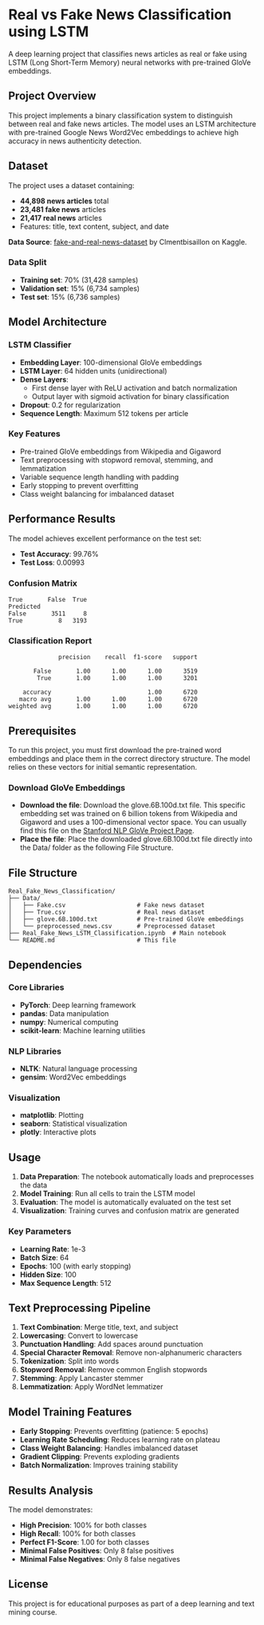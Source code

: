# Real vs Fake News Classification using LSTM

A deep learning project that classifies news articles as real or fake using LSTM (Long Short-Term Memory) neural networks with pre-trained GloVe embeddings.

## Project Overview

This project implements a binary classification system to distinguish between real and fake news articles. The model uses an LSTM architecture with pre-trained Google News Word2Vec embeddings to achieve high accuracy in news authenticity detection.

## Dataset

The project uses a dataset containing:
- **44,898 news articles** total
- **23,481 fake news** articles
- **21,417 real news** articles
- Features: title, text content, subject, and date

**Data Source**: [fake-and-real-news-dataset](https://www.kaggle.com/datasets/clmentbisaillon/fake-and-real-news-dataset/data) by Clmentbisaillon on Kaggle.


### Data Split
- **Training set**: 70% (31,428 samples)
- **Validation set**: 15% (6,734 samples)  
- **Test set**: 15% (6,736 samples)

## Model Architecture

### LSTM Classifier
- **Embedding Layer**: 100-dimensional GloVe embeddings
- **LSTM Layer**: 64 hidden units (unidirectional)
- **Dense Layers**: 
  - First dense layer with ReLU activation and batch normalization
  - Output layer with sigmoid activation for binary classification
- **Dropout**: 0.2 for regularization
- **Sequence Length**: Maximum 512 tokens per article

### Key Features
- Pre-trained GloVe embeddings from Wikipedia and Gigaword
- Text preprocessing with stopword removal, stemming, and lemmatization
- Variable sequence length handling with padding
- Early stopping to prevent overfitting
- Class weight balancing for imbalanced dataset

## Performance Results

The model achieves excellent performance on the test set:

- **Test Accuracy**: 99.76%
- **Test Loss**: 0.00993

### Confusion Matrix
```
True       False  True
Predicted             
False       3511     8
True          8   3193
```

### Classification Report
```
              precision    recall  f1-score   support

       False       1.00      1.00      1.00      3519
        True       1.00      1.00      1.00      3201

    accuracy                           1.00      6720
   macro avg       1.00      1.00      1.00      6720
weighted avg       1.00      1.00      1.00      6720
```

## Prerequisites

To run this project, you must first download the pre-trained word embeddings and place them in the correct directory structure. The model relies on these vectors for initial semantic representation.

### Download GloVe Embeddings

- **Download the file**: Download the glove.6B.100d.txt file. This specific embedding set was trained on 6 billion tokens from Wikipedia and Gigaword and uses a 100-dimensional vector space. You can usually find this file on the [Stanford NLP GloVe Project Page](https://nlp.stanford.edu/projects/glove/).
- **Place the file**: Place the downloaded glove.6B.100d.txt file directly into the Data/ folder as the following File Structure.

## File Structure

```
Real_Fake_News_Classification/
├── Data/
│   ├── Fake.csv                    # Fake news dataset
│   ├── True.csv                    # Real news dataset
│   ├── glove.6B.100d.txt           # Pre-trained GloVe embeddings
│   └── preprocessed_news.csv       # Preprocessed dataset
├── Real_Fake_News_LSTM_Classification.ipynb  # Main notebook
└── README.md                       # This file
```

## Dependencies

### Core Libraries
- **PyTorch**: Deep learning framework
- **pandas**: Data manipulation
- **numpy**: Numerical computing
- **scikit-learn**: Machine learning utilities

### NLP Libraries
- **NLTK**: Natural language processing
- **gensim**: Word2Vec embeddings

### Visualization
- **matplotlib**: Plotting
- **seaborn**: Statistical visualization
- **plotly**: Interactive plots

## Usage

1. **Data Preparation**: The notebook automatically loads and preprocesses the data
2. **Model Training**: Run all cells to train the LSTM model
3. **Evaluation**: The model is automatically evaluated on the test set
4. **Visualization**: Training curves and confusion matrix are generated

### Key Parameters
- **Learning Rate**: 1e-3
- **Batch Size**: 64
- **Epochs**: 100 (with early stopping)
- **Hidden Size**: 100
- **Max Sequence Length**: 512

## Text Preprocessing Pipeline

1. **Text Combination**: Merge title, text, and subject
2. **Lowercasing**: Convert to lowercase
3. **Punctuation Handling**: Add spaces around punctuation
4. **Special Character Removal**: Remove non-alphanumeric characters
5. **Tokenization**: Split into words
6. **Stopword Removal**: Remove common English stopwords
7. **Stemming**: Apply Lancaster stemmer
8. **Lemmatization**: Apply WordNet lemmatizer

## Model Training Features

- **Early Stopping**: Prevents overfitting (patience: 5 epochs)
- **Learning Rate Scheduling**: Reduces learning rate on plateau
- **Class Weight Balancing**: Handles imbalanced dataset
- **Gradient Clipping**: Prevents exploding gradients
- **Batch Normalization**: Improves training stability

## Results Analysis

The model demonstrates:
- **High Precision**: 100% for both classes
- **High Recall**: 100% for both classes
- **Perfect F1-Score**: 1.00 for both classes
- **Minimal False Positives**: Only 8 false positives
- **Minimal False Negatives**: Only 8 false negatives

## License

This project is for educational purposes as part of a deep learning and text mining course.

